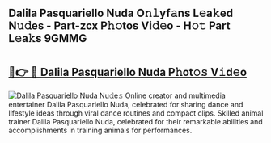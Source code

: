 ## Dalila Pasquariello Nuda O𝚗𝚕yf𝚊ns L𝚎a𝚔ed N𝚞𝚍es - Part-zcx P𝚑𝚘tos Vi𝚍𝚎o - H𝚘𝚝 Part L𝚎a𝚔s 9GMMG

# <h2><a href="http://kf6ibs.oniu.top/?m=Dalila+Pasquariello+Nuda">🔗👉 🔴 Dalila Pasquariello Nuda P𝚑ot𝚘𝚜 V𝚒d𝚎o</a></h2>

[![Dalila Pasquariello Nuda Nu𝚍e𝚜](https://i.imgur.com/0qMVB7G.gif)](http://kf6ibs.oniu.top/?m=Dalila+Pasquariello+Nuda)
Online creator and multimedia entertainer Dalila Pasquariello Nuda, celebrated for sharing dance and lifestyle ideas through viral dance routines and compact clips. Skilled animal trainer Dalila Pasquariello Nuda, celebrated for their remarkable abilities and accomplishments in training animals for performances.  
